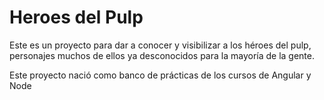 # Heroes del Pulp

Este es un proyecto para dar a conocer y visibilizar a los héroes del pulp, personajes muchos de ellos ya desconocidos para la mayoría de la gente.

Este proyecto nació como banco de prácticas de los cursos de Angular y Node
